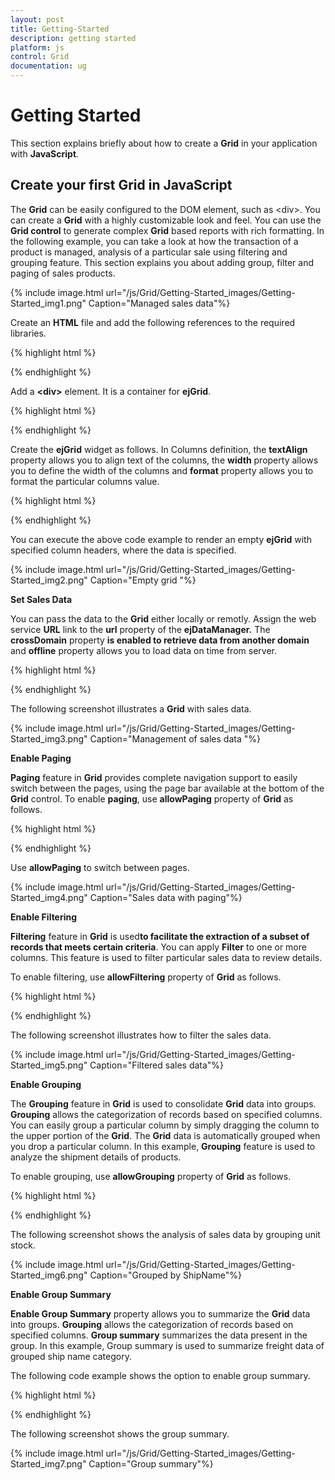 ```yaml
---
layout: post
title: Getting-Started
description: getting started
platform: js
control: Grid
documentation: ug
---
```


# Getting Started

This section explains briefly about how to create a **Grid** in your application with **JavaScript**.

## Create your first Grid in JavaScript

The **Grid** can be easily configured to the DOM element, such as &lt;div&gt;. You can create a **Grid** with a highly customizable look and feel. You can use the **Grid control** to generate complex **Grid** based reports with rich formatting. In the following example, you can take a look at how the transaction of a product is managed, analysis of a particular sale using filtering and grouping feature. This section explains you about adding group, filter and paging of sales products.

{% include image.html url="/js/Grid/Getting-Started_images/Getting-Started_img1.png" Caption="Managed sales data"%}


   Create an **HTML** file and add the following references to the required libraries.

{% highlight html %}


<!DOCTYPE html>
<html xmlns="http://www.w3.org/1999/xhtml">

<head>
    <meta name="viewport" content="width=device-width, initial-scale=1.0" />
    <meta charset="utf-8" />
    <link href="http://cdn.syncfusion.com/13.1.0.21/js/web/flat-azure/ej.web.all.min.css" rel="stylesheet" />
    <script src="http://cdn.syncfusion.com/js/assets/external/jquery-1.10.2.min.js"></script>
    <script src="http://cdn.syncfusion.com/js/assets/external/jquery.easing.1.3.js"></script>
    <script src="http://cdn.syncfusion.com/js/assets/external/jquery.globalize.js"></script>
    <script src="http://cdn.syncfusion.com/js/assets/external/jsrender.js"></script>
    <script src="http://cdn.syncfusion.com/13.1.0.21/js/web/ej.web.all.min.js" type="text/javascript"></script>
</head>

<body>
</body>

</html>


{% endhighlight %}



 Add a **&lt;div&gt;** element. It is a container for **ejGrid**.

{% highlight html %}


<body>
    <div id="Grid"></div>   
</body>


{% endhighlight %}



 Create the **ejGrid** widget as follows. In Columns definition, the **textAlign** property allows you to align text of the columns, the **width** property allows you to define the width of the columns and **format** property allows you to format the particular columns value.

{% highlight html %}


<head>
  <script type="text/javascript">
    $(function () {
        $("#Grid").ejGrid({            
            columns: [
                { field: "Order", headerText: "Order ID", width: 75, textAlign: ej.TextAlign.Right },
                { field: "CustomerID", headerText: "Customer ID", width: 80 },
                { field: "ShipName", headerText: "Ship Name", width: 100 },
                { field: "ShipCity", headerText: "Ship City", width: 100 },
                { field: "Freight", width: 80, format: "{0:C3}", textAlign: ej.TextAlign.Right }
            ]
        });
    });
  </script>
</head>



{% endhighlight %}



 You can execute the above code example to render an empty **ejGrid** with specified column headers, where the data is specified.

{% include image.html url="/js/Grid/Getting-Started_images/Getting-Started_img2.png" Caption="Empty grid                        "%}

**Set Sales Data**

You can pass the data to the **Grid**  either  locally or remotly. Assign the web service **URL** link to the **url** property of the **ejDataManager.** The **crossDomain** property **is enabled to retrieve data from another domain** and **offline** property allows you to load data on time from server.

{% highlight html %}

<head>
  <script type="text/javascript">
    $(function () {
        window.dataManager = ej.DataManager({
        url: "http://mvc.syncfusion.com/UGService/api/Orders",
        crossDomain: true,
        offline:true
    });
    
    $("#Grid").ejGrid({
      dataSource: window.dataManager,
        columns: [
                { field: "OrderID", headerText: "Order ID", width: 75, textAlign: ej.TextAlign.Right },
                { field: "CustomerID", headerText: "Customer ID", width: 80 },
                { field: "ShipName", headerText: "Ship Name", width: 100 },
                { field: "ShipCity", headerText: "Ship City", width: 100 },
                { field: "Freight", width: 80, format: "{0:C3}", textAlign: ej.TextAlign.Right }
        ]
    });
    });
  </script>
</head>

{% endhighlight %}



The following screenshot illustrates a **Grid** with sales data.

{% include image.html url="/js/Grid/Getting-Started_images/Getting-Started_img3.png" Caption="Management of sales data                     "%}

**Enable Paging**

**Paging** feature in **Grid** provides complete navigation support to easily switch between the pages, using the page bar available at the bottom of the **Grid** control. To enable **paging**, use **allowPaging** property of **Grid** as follows.

{% highlight html %}


<head>
  <script type="text/javascript">
    $(function () {
        window.dataManager = ej.DataManager({
            url: "http://mvc.syncfusion.com/UGService/api/Orders",
            crossDomain: true,
            offline:true
        }); 
    
        $("#Grid").ejGrid({
            dataSource: window.dataManager,
            allowPaging: true,
            columns: [
                    { field: "OrderID", headerText: "Order ID", width: 75, textAlign: ej.TextAlign.Right },
                    { field: "CustomerID", headerText: "Customer ID", width: 80 },
                    { field: "ShipName", headerText: "Ship Name", width: 100 },
                    { field: "ShipCity", headerText: "Ship City", width: 100 },
                    { field: "Freight", width: 80, format: "{0:C3}", textAlign: ej.TextAlign.Right }
           ]
        });
    });
  </script>
</head>

{% endhighlight %}



Use **allowPaging** to switch between pages.

{% include image.html url="/js/Grid/Getting-Started_images/Getting-Started_img4.png" Caption="Sales data with paging"%}

**Enable Filtering**

**Filtering** feature in **Grid** is used**to facilitate the extraction of a subset of records that meets certain criteria**. You can apply **Filter** to one or more columns. This feature is used to filter particular sales data to review details.

To enable filtering, use **allowFiltering** property of **Grid** as follows.

{% highlight html %}

<head>
  <script type="text/javascript">
    $(function () {
        window.dataManager = ej.DataManager({
            url: "http://mvc.syncfusion.com/UGService/api/Orders",
            crossDomain: true,
            offline:true
        }); 
    
        $("#Grid").ejGrid({
            dataSource: window.dataManager,
            allowPaging: true,
            allowFiltering: true,
            columns: [
                    { field: "OrderID", headerText: "Order ID", width: 75, textAlign: ej.TextAlign.Right },
                    { field: "CustomerID", headerText: "Customer ID", width: 80 },
                    { field: "ShipName", headerText: "Ship Name", width: 100 },
                    { field: "ShipCity", headerText: "Ship City", width: 100 },
                    { field: "Freight", width: 80, format: "{0:C3}", textAlign: ej.TextAlign.Right }
           ]
        });
    });
  </script>
</head>

{% endhighlight %}



The following screenshot illustrates how to filter the sales data.

{% include image.html url="/js/Grid/Getting-Started_images/Getting-Started_img5.png" Caption="Filtered sales data"%}

**Enable Grouping**

The **Grouping** feature in **Grid** is used to consolidate **Grid** data into groups. **Grouping** allows the categorization of records based on specified columns. You can easily group a particular column by simply dragging the column to the upper portion of the **Grid**. The **Grid** data is automatically grouped when you drop a particular column.  In this example, **Grouping** feature is used to analyze the shipment details of products.

To enable grouping, use **allowGrouping** property of **Grid** as follows.

{% highlight html %}

<head>
<script type="text/javascript">
$(function () {
    window.dataManager = ej.DataManager({
        url: "http://mvc.syncfusion.com/UGService/api/Orders",
        crossDomain: true,
        offline:true
    }); 

    $("#Grid").ejGrid({
        dataSource: window.dataManager,
        allowPaging: true,
        allowFiltering: true,
        allowGrouping: true,
        groupSettings: { groupedColumns: ["ShipName"] },
        columns: [
                { field: "OrderID", headerText: "Order ID", width: 75, textAlign: ej.TextAlign.Right },
                { field: "CustomerID", headerText: "Customer ID", width: 80 },
                { field: "ShipName", headerText: "Ship Name", width: 100 },
                { field: "ShipCity", headerText: "Ship City", width: 100 },
                { field: "Freight", width: 80, format: "{0:C3}", textAlign: ej.TextAlign.Right }
       ]
    });
});
</script>
</head>

{% endhighlight %}



The following screenshot shows the analysis of sales data by grouping unit stock.

{% include image.html url="/js/Grid/Getting-Started_images/Getting-Started_img6.png" Caption="Grouped by ShipName"%}

**Enable Group Summary**

**Enable Group Summary** property allows you to summarize the **Grid** data into groups. **Grouping** allows the categorization of records based on specified columns. **Group summary** summarizes the data present in the group. In this example, Group summary is used to summarize freight data of grouped ship name category.

The following code example shows the option to enable group summary.

{% highlight html %}

<head>
<head>
  <script type="text/javascript">
    $(function () {
        window.dataManager = ej.DataManager({
            url: "http://mvc.syncfusion.com/UGService/api/Orders",
            crossDomain: true,
            offline: true
        });
    
        $("#Grid").ejGrid({
            dataSource: window.dataManager,
            allowPaging: true,
            allowFiltering: true,
            allowGrouping: true,
            groupSettings: { groupedColumns: ["ShipName"] },
            showSummary: true,
            columns: [
                    { field: "OrderID", headerText: "Order ID", width: 75, textAlign: ej.TextAlign.Right },
                    { field: "CustomerID", headerText: "Customer ID", width: 80 },
                    { field: "ShipName", headerText: "Ship Name", width: 100 },
                    { field: "ShipCity", headerText: "Ship City", width: 100 },
                    { field: "Freight", width: 80, format: "{0:C3}", textAlign: ej.TextAlign.Right }
            ],
            summaryRows: [{
                showTotalSummary: false,
                summaryColumns: [{
                    summaryType: ej.Grid.SummaryType.Sum,
                    displayColumn: "Freight",
                    prefix: "Sum =",
                    dataMember: "Freight",
                    format: "{0:C3}"
                }]
            }]
        });
    });
  </script>
</head>

{% endhighlight %}



The following screenshot shows the group summary.

{% include image.html url="/js/Grid/Getting-Started_images/Getting-Started_img7.png" Caption="Group summary"%}

